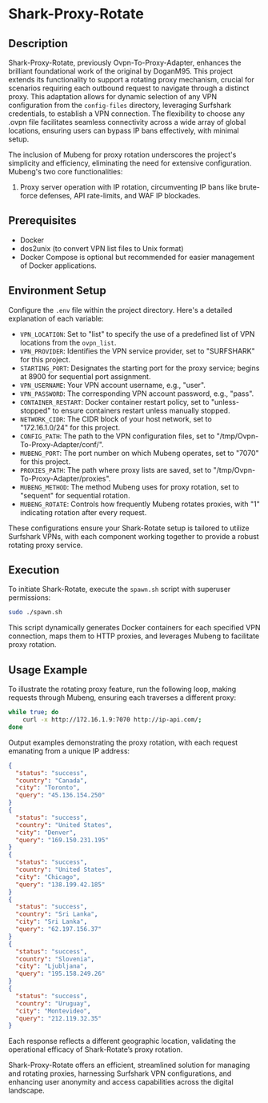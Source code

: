 # Shark-Proxy-Rotate 

## Description

Shark-Proxy-Rotate, previously Ovpn-To-Proxy-Adapter, enhances the brilliant foundational work of the original by DoganM95. This project extends its functionality to support a rotating proxy mechanism, crucial for scenarios requiring each outbound request to navigate through a distinct proxy. This adaptation allows for dynamic selection of any VPN configuration from the `config-files` directory, leveraging Surfshark credentials, to establish a VPN connection. The flexibility to choose any .ovpn file facilitates seamless connectivity across a wide array of global locations, ensuring users can bypass IP bans effectively, with minimal setup.

The inclusion of Mubeng for proxy rotation underscores the project's simplicity and efficiency, eliminating the need for extensive configuration. Mubeng's two core functionalities:
1. Proxy server operation with IP rotation, circumventing IP bans like brute-force defenses, API rate-limits, and WAF IP blockades.

## Prerequisites

- Docker
- dos2unix (to convert VPN list files to Unix format)
- Docker Compose is optional but recommended for easier management of Docker applications.

## Environment Setup

Configure the `.env` file within the project directory. Here's a detailed explanation of each variable:

- `VPN_LOCATION`: Set to "list" to specify the use of a predefined list of VPN locations from the `ovpn_list`.
- `VPN_PROVIDER`: Identifies the VPN service provider, set to "SURFSHARK" for this project.
- `STARTING_PORT`: Designates the starting port for the proxy service; begins at 8900 for sequential port assignment.
- `VPN_USERNAME`: Your VPN account username, e.g., "user".
- `VPN_PASSWORD`: The corresponding VPN account password, e.g., "pass".
- `CONTAINER_RESTART`: Docker container restart policy, set to "unless-stopped" to ensure containers restart unless manually stopped.
- `NETWORK_CIDR`: The CIDR block of your host network, set to "172.16.1.0/24" for this project.
- `CONFIG_PATH`: The path to the VPN configuration files, set to "/tmp/Ovpn-To-Proxy-Adapter/conf/".
- `MUBENG_PORT`: The port number on which Mubeng operates, set to "7070" for this project.
- `PROXIES_PATH`: The path where proxy lists are saved, set to "/tmp/Ovpn-To-Proxy-Adapter/proxies".
- `MUBENG_METHOD`: The method Mubeng uses for proxy rotation, set to "sequent" for sequential rotation.
- `MUBENG_ROTATE`: Controls how frequently Mubeng rotates proxies, with "1" indicating rotation after every request.

These configurations ensure your Shark-Rotate setup is tailored to utilize Surfshark VPNs, with each component working together to provide a robust rotating proxy service.

## Execution

To initiate Shark-Rotate, execute the `spawn.sh` script with superuser permissions:

```bash
sudo ./spawn.sh
```

This script dynamically generates Docker containers for each specified VPN connection, maps them to HTTP proxies, and leverages Mubeng to facilitate proxy rotation.

## Usage Example

To illustrate the rotating proxy feature, run the following loop, making requests through Mubeng, ensuring each traverses a different proxy:

```bash
while true; do
    curl -x http://172.16.1.9:7070 http://ip-api.com/;
done
```

Output examples demonstrating the proxy rotation, with each request emanating from a unique IP address:

```json
{
  "status": "success",
  "country": "Canada",
  "city": "Toronto",
  "query": "45.136.154.250"
}
{
  "status": "success",
  "country": "United States",
  "city": "Denver",
  "query": "169.150.231.195"
}
{
  "status": "success",
  "country": "United States",
  "city": "Chicago",
  "query": "138.199.42.185"
}
{
  "status": "success",
  "country": "Sri Lanka",
  "city": "Sri Lanka",
  "query": "62.197.156.37"
}
{
  "status": "success",
  "country": "Slovenia",
  "city": "Ljubljana",
  "query": "195.158.249.26"
}
{
  "status": "success",
  "country": "Uruguay",
  "city": "Montevideo",
  "query": "212.119.32.35"
}


```

Each response reflects a different geographic location, validating the operational efficacy of Shark-Rotate’s proxy rotation.

Shark-Proxy-Rotate offers an efficient, streamlined solution for managing and rotating proxies, harnessing Surfshark VPN configurations, and enhancing user anonymity and access capabilities across the digital landscape.
